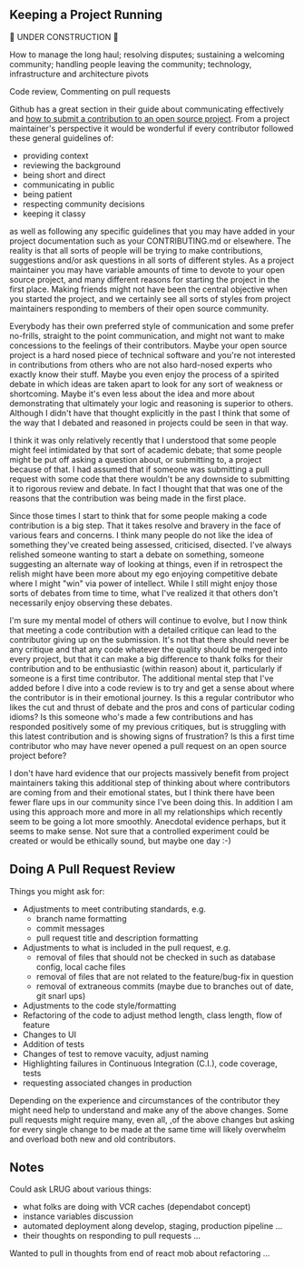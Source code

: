 Keeping a Project Running
-------------------------

:construction: UNDER CONSTRUCTION :construction:


How to manage the long haul; resolving disputes; sustaining a welcoming community; handling people leaving the community; technology, infrastructure and architecture pivots





Code review, Commenting on pull requests

Github has a great section in their guide about communicating effectively and [how to submit a contribution to an open source project](https://opensource.guide/how-to-contribute/#how-to-submit-a-contribution).  From a project maintainer's perspective it would be wonderful if every contributor followed these general guidelines of:

* providing context
* reviewing the background
* being short and direct
* communicating in public
* being patient
* respecting community decisions
* keeping it classy

as well as following any specific guidelines that you may have added in your project documentation such as your CONTRIBUTING.md or elsewhere. The reality is that all sorts of people will be trying to make contributions, suggestions and/or ask questions in all sorts of different styles.  As a project maintainer you may have variable amounts of time to devote to your open source project, and many different reasons for starting the project in the first place.  Making friends might not have been the central objective when you started the project, and we certainly see all sorts of styles from project maintainers responding to members of their open source community.

Everybody has their own preferred style of communication and some prefer no-frills, straight to the point communication, and might not want to make concessions to the feelings of their contributors.  Maybe your open source project is a hard nosed piece of technical software and you're not interested in contributions from others who are not also hard-nosed experts who exactly know their stuff.  Maybe you even enjoy the process of a spirited debate in which ideas are taken apart to look for any sort of weakness or shortcoming.  Maybe it's even less about the idea and more about demonstrating that ultimately your logic and reasoning is superior to others.  Although I didn't have that thought explicitly in the past I think that some of the way that I debated and reasoned in projects could be seen in that way.

I think it was only relatively recently that I understood that some people might feel intimidated by that sort of academic debate; that some people might be put off asking a question about, or submitting to, a project because of that.  I had assumed that if someone was submitting a pull request with some code that there wouldn't be any downside to submitting it to rigorous review and debate.  In fact I thought that that was one of the reasons that the contribution was being made in the first place.

Since those times I start to think that for some people making a code contribution is a big step.  That it takes resolve and bravery in the face of various fears and concerns.  I think many people do not like the idea of something they've created being assessed, criticised, disected.  I've always relished someone wanting to start a debate on something, someone suggesting an alternate way of looking at things, even if in retrospect the relish might have been more about my ego enjoying competitive debate where I might "win" via power of intellect.  While I still might enjoy those sorts of debates from time to time, what I've realized it that others don't necessarily enjoy observing these debates.

I'm sure my mental model of others will continue to evolve, but I now think that meeting a code contribution with a detailed critique can lead to the contributor giving up on the submission.  It's not that there should never be any critique and that any code whatever the quality should be merged into every project, but that it can make a big difference to thank folks for their contribution and to be enthusiastic (within reason) about it, particularly if someone is a first time contributor.  The additional mental step that I've added before I dive into a code review is to try and get a sense about where the contributor is in their emotional journey.  Is this a regular contributor who likes the cut and thrust of debate and the pros and cons of particular coding idioms?  Is this someone who's made a few contributions and has responded positively some of my previous critiques, but is struggling with this latest contribution and is showing signs of frustration?  Is this a first time contributor who may have never opened a pull request on an open source project before?

I don't have hard evidence that our projects massively benefit from project maintainers taking this additional step of thinking about where contributors are coming from and their emotional states, but I think there have been fewer flare ups in our community since I've been doing this.  In addition I am using this approach more and more in all my relationships which recently seem to be going a lot more smoothly.  Anecdotal evidence perhaps, but it seems to make sense.  Not sure that a controlled experiment could be created or would be ethically sound, but maybe one day :-)

Doing A Pull Request Review
---------------------------

Things you might ask for:

* Adjustments to meet contributing standards, e.g.
  - branch name formatting
  - commit messages
  - pull request title and description formatting
* Adjustments to what is included in the pull request, e.g. 
  - removal of files that should not be checked in such as database config, local cache files
  - removal of files that are not related to the feature/bug-fix in question
  - removal of extraneous commits (maybe due to branches out of date, git snarl ups)
* Adjustments to the code style/formatting
* Refactoring of the code to adjust method length, class length, flow of feature
* Changes to UI
* Addition of tests
* Changes of test to remove vacuity, adjust naming
* Highlighting failures in Continuous Integration (C.I.), code coverage, tests
* requesting associated changes in production

Depending on the experience and circumstances of the contributor they might need help to understand and make any of the above changes.  Some pull requests might require many, even all, ,of the above changes but asking for every single change to be made at the same time will likely overwhelm and overload both new and old contributors.



Notes
-----

Could ask LRUG about various things:

* what folks are doing with VCR caches (dependabot concept)
* instance variables discussion
* automated deployment along develop, staging, production pipeline ...
* their thoughts on responding to pull requests ...

Wanted to pull in thoughts from end of react mob about refactoring ...
